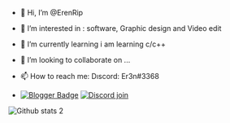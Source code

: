 - 👋 Hi, I’m @ErenRip
- 👀 I’m interested in :  software, Graphic design and Video edit
- 🌱 I’m currently learning  i am learning c/c++
- 💞️ I’m looking to collaborate on ...
- 📫 How to reach me: Dıscord: Er3n#3368

- [![Blogger Badge](https://img.shields.io/badge/-Blogger-FF9800?style=flat-quare&labelColor=FF9800&logo=Blogger&logoColor=white&link=https://codebankhub.blogspot.com)](https://codebankhub.blogspot.com)    [![Discord join](https://github.com/ErenRip/svglinks/blob/main/discord-join%20(1).svglink=https://discord.gg/jyYhvdhFXD)](https://discord.gg/jyYhvdhFXD)



![Github stats 2](https://github-readme-stats.vercel.app/api?username=ErenRip&show_icons=true&theme=radical)

<!---
ErenRip/ErenRip is a ✨ special ✨ repository because its `README.md` (this file) appears on your GitHub profile.
You can click the Preview link to take a look at your changes.
--->
